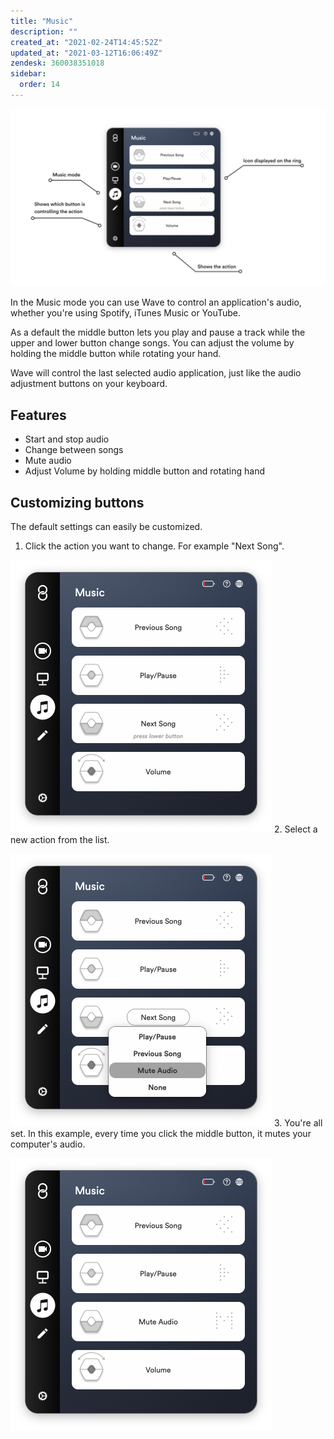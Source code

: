 ```yaml
---
title: "Music"
description: ""
created_at: "2021-02-24T14:45:52Z"
updated_at: "2021-03-12T16:06:49Z"
zendesk: 360038351018
sidebar:
  order: 14
---
```


![](../../../assets/images/wave-for-work-music.png)

In the Music mode you can use Wave to control an application's audio, whether you're using Spotify, iTunes Music or YouTube.

As a default the middle button lets you play and pause a track while the upper and lower button change songs. You can adjust the volume by holding the middle button while rotating your hand.

Wave will control the last selected audio application, just like the audio adjustment buttons on your keyboard.

## Features

- Start and stop audio
- Change between songs
- Mute audio
- Adjust Volume by holding middle button and rotating hand

## Customizing buttons

The default settings can easily be customized.

1. Click the action you want to change. For example "Next Song".

![](../../../assets/images/article_360018049718_image_1.png) 2. Select a new action from the list.

![](../../../assets/images/article_360018049718_image_2.png) 3. You're all set. In this example, every time you click the middle button, it mutes your computer's audio.

![](../../../assets/images/article_360018049718_image_3.png)
